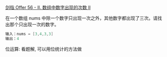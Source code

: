 [剑指 Offer 56 - II. 数组中数字出现的次数 II](https://leetcode-cn.com/problems/shu-zu-zhong-shu-zi-chu-xian-de-ci-shu-ii-lcof/solution/wei-yun-suan-2-ji-shu-mei-yi-wei-by-wang-qbco/)

在一个数组 nums 中除一个数字只出现一次之外，其他数字都出现了三次。请找出那个只出现一次的数字。

```java
输入：nums = [3,4,3,3]
输出：4
```

位运算: 看题解, 可以用位统计的方法做








